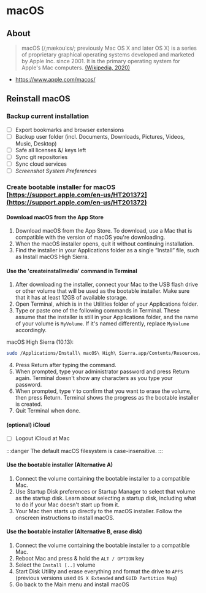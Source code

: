 # macOS

## About
> macOS (/ˌmækoʊˈɛs/; previously Mac OS X and later OS X) is a series of proprietary graphical operating systems developed and marketed by Apple Inc. since 2001. It is the primary operating system for Apple's Mac computers.
> [(Wikipedia, 2020)](https://en.wikipedia.org/wiki/MacOS)

- https://www.apple.com/macos/

## Reinstall macOS
### Backup current installation
- [ ] Export bookmarks and browser extensions
- [ ] Backup user folder (incl. Documents, Downloads, Pictures, Videos, Music, Desktop)
- [ ] Safe all licenses &/ keys left
- [ ] Sync git repositories
- [ ] Sync cloud services
- [ ] *Screenshot System Preferences*

### Create bootable installer for macOS [https://support.apple.com/en-us/HT201372](https://support.apple.com/en-us/HT201372)
#### Download macOS from the App Store
1. Download macOS from the App Store. To download, use a Mac that is compatible with the version of macOS you're downloading.
2. When the macOS installer opens, quit it without continuing installation.
3. Find the installer in your Applications folder as a single ”Install” file, such as Install macOS High Sierra.

#### Use the 'createinstallmedia' command in Terminal
1. After downloading the installer, connect your Mac to the USB flash drive or other volume that will be used as the bootable installer. Make sure that it has at least 12GB of available storage.
2. Open Terminal, which is in the Utilities folder of your Applications folder.
3. Type or paste one of the following commands in Terminal. These assume that the installer is still in your Applications folder, and the name of your volume is `MyVolume`. If it's named differently, replace `MyVolume` accordingly.

macOS High Sierra (10.13):
```bash
sudo /Applications/Install\ macOS\ High\ Sierra.app/Contents/Resources/createinstallmedia --volume /Volumes/MyVolume --applicationpath /Applications/Install\ macOS\ High\ Sierra.app
```
4. Press Return after typing the command.
5. When prompted, type your administrator password and press Return again. Terminal doesn't show any characters as you type your password.
6. When prompted, type `Y` to confirm that you want to erase the volume, then press Return. Terminal shows the progress as the bootable installer is created. 
7. Quit Terminal when done.

#### (optional) iCloud
- [ ] Logout iCloud at Mac

:::danger
The default macOS filesystem is case-insensitive.
:::

#### Use the bootable installer (Alternative A)
1. Connect the volume containing the bootable installer to a compatible Mac.
2. Use Startup Disk preferences or Startup Manager to select that volume as the startup disk. Learn about selecting a startup disk, including what to do if your Mac doesn't start up from it.
3. Your Mac then starts up directly to the macOS installer. Follow the onscreen instructions to install macOS.

#### Use the bootable installer (Alternative B, erase disk)
1. Connect the volume containing the bootable installer to a compatible Mac.
2. Reboot Mac and press & hold the `ALT / OPTION` key
3. Select the `Install [..]` volume
4. Start Disk Utility and erase everything and format the drive to `APFS` (previous versions used `OS X Extended` and `GUID Partition Map`)
5. Go back to the Main menu and install macOS